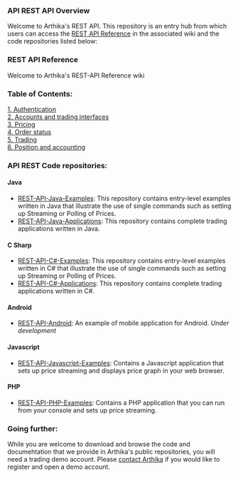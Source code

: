 ### API REST API Overview
Welcome to Arthika's REST API. This repository is an entry hub from which users can access the [REST API Reference](https://github.com/Arthika/API-REST/wiki) in the associated wiki and the code repositories listed below:
### REST API Reference

Welcome to Arthika's REST-API Reference wiki

### Table of Contents:
[1. Authentication](https://github.com/Arthika/API-REST/wiki/1.-Authentication)    
[2. Accounts and trading interfaces](https://github.com/Arthika/API-REST/wiki/2.-Accounts-and-TIs)    
[3. Pricing](https://github.com/Arthika/API-REST/wiki/3.-Pricing)    
[4. Order status](https://github.com/Arthika/API-REST/wiki/4.-Orders)    
[5. Trading](https://github.com/Arthika/API-REST/wiki/5.-Trading)    
[6. Position and accounting](https://github.com/Arthika/API-REST/wiki/6.-Position-and-Accounting)
### API REST Code repositories:

#### Java

* [REST-API-Java-Examples](https://github.com/Arthika/REST-API-Java-Examples): This repository contains entry-level examples written in Java that illustrate the use of single commands such as setting up Streaming or Polling of Prices. 
* [REST-API-Java-Applications](https://github.com/Arthika/REST-API-Java-Applications): This repository contains complete trading applications written in Java.

#### C Sharp

* [REST-API-C#-Examples](https://github.com/Arthika/REST-API-CSharp-Examples): This repository contains entry-level examples written in C# that illustrate the use of single commands such as setting up Streaming or Polling of Prices. 
* [REST-API-C#-Applications](https://github.com/Arthika/REST-API-CSharp-Applications): This repository contains complete trading applications written in C#.

#### Android

* [REST-API-Android](https://github.com/Arthika/REST-API-Android): An example of mobile application for Android. *Under development*

#### Javascript
* [REST-API-Javascript-Examples](https://github.com/Arthika/REST-API-Javascript-Examples): Contains a Javascript application that sets up price streaming and displays price graph in your web browser.

#### PHP
* [REST-API-PHP-Examples](https://github.com/Arthika/REST-API-PHP-Examples): Contains a PHP application that you can run from your console and sets up price streaming.

### Going further:
While you are welcome to download and browse the code and documehtation that we provide in Arthika's public repositories, you will need a trading demo account. Please [contact Arthika](http://www.arthikatrading.com/contact/) if you would like to register and open a demo account.
